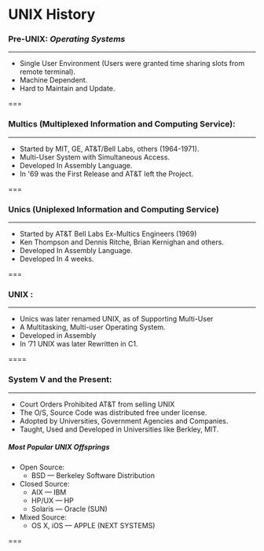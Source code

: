 # UNIX History

### Pre-UNIX: _Operating Systems_
---
- Single User Environment (Users were granted time sharing slots from remote terminal).
- Machine Dependent.
- Hard to Maintain and Update.

===

### Multics (Multiplexed Information and Computing Service):
---
- Started by MIT, GE,  AT&T/Bell Labs,  others (1964-1971).
- Multi-User System with Simultaneous Access.
- Developed In Assembly Language.
- In '69 was the First Release and AT&T left the Project.

===

### Unics (Uniplexed Information and Computing Service)
----
- Started by AT&T Bell Labs Ex-Multics Engineers (1969)
- Ken Thompson and Dennis Ritche, Brian Kernighan and others.
- Developed In Assembly Language.
- Developed In 4 weeks.

===

### UNIX : 
---
- Unics was later renamed UNIX,  as of Supporting Multi-User
- A Multitasking, Multi-user Operating System.
- Developed in Assembly 
- In ’71 UNIX was later Rewritten in  C1.

====

### System V and the Present:
---
- Court Orders Prohibited AT&T from selling UNIX
- The O/S, Source Code was distributed free under license.
- Adopted by Universities, Government Agencies and Companies.
- Taught, Used and Developed  in Universities like Berkley, MIT.

##### Most Popular UNIX Offsprings

- Open Source:
  - BSD — Berkeley Software Distribution
- Closed Source:
  - AIX — IBM
  - HP/UX — HP
  - Solaris — Oracle (SUN)
- Mixed Source:
  - OS X, iOS — APPLE (NEXT SYSTEMS)

===

